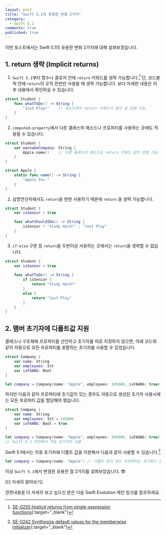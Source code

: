 ```yaml
---
layout: post
title: "Swift 5.1의 유용한 변화 2가지"
category:
  - Swift 5.1
comments: true
published: true
---
```


이번 포스트에서는 Swift 5.1의 유용한 변화 2가지에 대해 살펴보겠습니다.

## 1. return 생략 (Implicit returns)
1) `Swift 5.1`부터 함수나 클로저 안에  `return` 키워드를 생략 가능합니다.[^1] 단, 코드블럭 안에  `return`이 오직 한번만 사용될 때 생략 가능합니다. 보다 자세한 내용은 이 후 내용에서 확인하실 수 있습니다.

```swift
struct Student {
    func whatToDo() -> String {
        "Just Play!"	// 매소드에서 return 키워드가 없이 값 반환 가능
    }
}
```

2) `computed-property`에서 다른 클래스의 매소드나 프로퍼티를 사용하는 곳에도 적용될 수 있습니다.

```swift
struct Student {
    var wannaGoCompany: String {
        Apple.name()	// 다른 클래스의 매소드도 return 키워드 없이 반환 가능
    }
}

struct Apple {
    static func name() -> String {
        "Apple Inc."
    }
}
```

2) 삼항연산자에서도 `return`을 한번 사용하기 때문에 `return` 을 생략 가능합니다.

```swift
struct Student {
    var isSenior = true

    func whatShouldIDo() -> String {
        isSenior ? "Study Hard!" : "Just Play"
    }
}
```

3) `if-else`  구문 등  `return`을 두번이상 사용하는 곳에서는 `return`을 생략할 수 없습니다.

```swift
struct Student {
    var isSenior = true
    
    func whatToDo() -> String {
        if isSenior {
            return "Study Hard!"
        }
        else {
            return "Just Play"
        }
    }
}
```

## 2. 맴버 초기자에 디폴트값 지원
클래스나 구조체에 프로퍼티를 선언하고 초기자를 따로 지정하지 않으면, 아래 코드와 같이 자동으로 모든 프로퍼티를 포함하는 초기자를 사용할 수 있었습니다.

```swift
struct Company {
    var name: String
    var employees: Int
    var isFAANG: Bool
}

let company = Company(name: "Apple", employees: 345000, isFAANG: true)
```

하지만 다음과 같이 프로퍼티에 초기값이 있는 경우도 자동으로 생성된 초기자 사용시에는 모든 프로퍼티 값을 할당해야 했습니다.

```swift
struct Company {
    var name: String
    var employees: Int = 345000
    var isFAANG: Bool = true
}
```

```swift
let company = Company(name: "Apple", employees: 345000, isFAANG: true)
// Swift 5.1 미만에서 자동 초기자의 사용
```

Swift 5.1에서는 자동 초기자에 디폴트 값을 지원해서 다음과 같이 사용할 수 있습니다.[^2]

```swift
let company = Company(name: "Apple") // 디폴트 값이 있는 프로퍼티는 초기화시 값할당이 생략 가능합니다.
```

이상 `Swift 5.1`에서 변경된 유용한 점 2가지를 살펴보았습니다. 😎

[더 자세히 알아보기]

관련내용을 더 자세히 보고 싶으신 분은 다음 Swift Evolution 제안 링크를 참조하세요.

[^1]: [SE-0255 Implicit returns from single-expression functions](https://github.com/apple/swift-evolution/blob/master/proposals/0255-omit-return.md){:target="_blank"}

[^2]: [SE-0242 Synthesize default values for the memberwise initializer](https://github.com/apple/swift-evolution/blob/master/proposals/0242-default-values-memberwise.md){:target="_blank"}